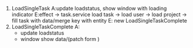 1. LoadSingleTask
  A:update loadstatus, show window with loading indicator
  E:effect -> task.service load task -> load user -> load project -> fill task with data/merge key with entity
  E: new LoadSingleTaskComplete
2. LoadSingleTaskComplete
  A: 
    * update loadstatus
    * window show data/(patch form )
